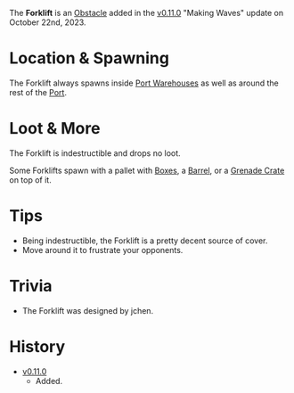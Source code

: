 The **Forklift** is an [Obstacle](/obstacles) added in the [v0.11.0](https://github.com/HasangerGames/suroi/releases/tag/v0.11.0) "Making Waves" update on October 22nd, 2023.

# Location & Spawning

The Forklift always spawns inside [Port Warehouses](/buildings/port_warehouse) as well as around the rest of the [Port](/buildings/port).

# Loot & More

The Forklift is indestructible and drops no loot. 

Some Forklifts spawn with a pallet with [Boxes](/obstacles/box), a [Barrel](/obstacles/barrel), or a [Grenade Crate](/obstacles/grenade_crate) on top of it.

# Tips

- Being indestructible, the Forklift is a pretty decent source of cover.
- Move around it to frustrate your opponents.

# Trivia

- The Forklift was designed by jchen.

# History

- [v0.11.0](https://github.com/HasangerGames/suroi/releases/tag/v0.11.0)
  - Added.
